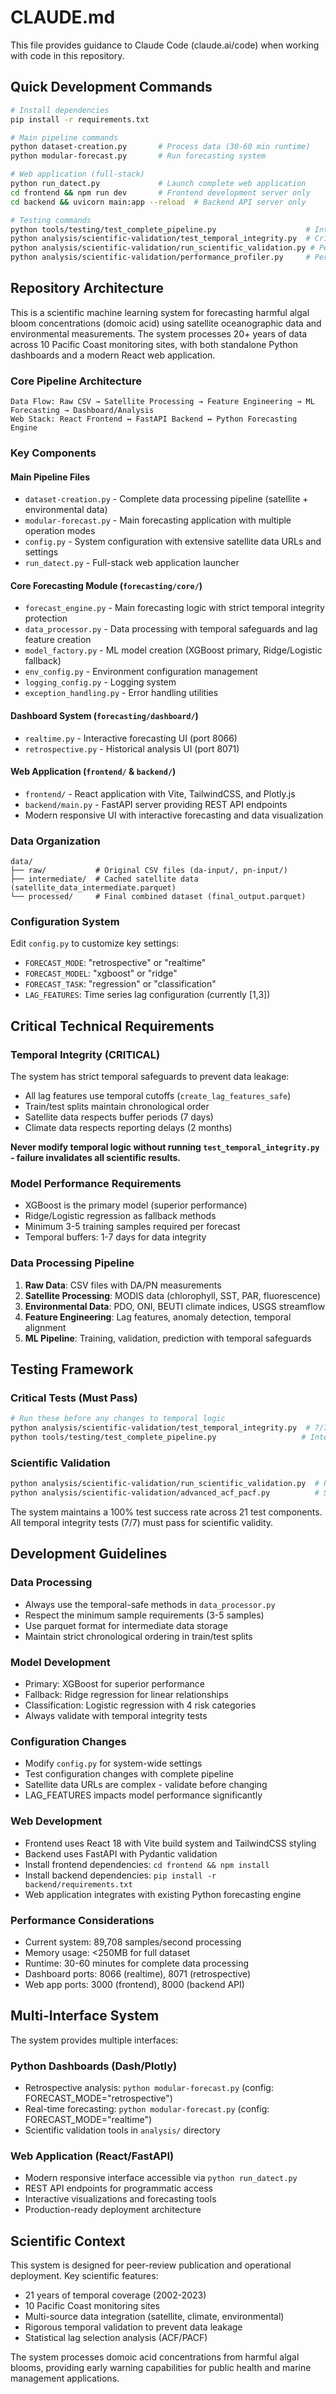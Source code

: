 # CLAUDE.md

This file provides guidance to Claude Code (claude.ai/code) when working with code in this repository.

## Quick Development Commands

```bash
# Install dependencies
pip install -r requirements.txt

# Main pipeline commands
python dataset-creation.py       # Process data (30-60 min runtime)
python modular-forecast.py       # Run forecasting system

# Web application (full-stack)
python run_datect.py             # Launch complete web application
cd frontend && npm run dev       # Frontend development server only
cd backend && uvicorn main:app --reload  # Backend API server only

# Testing commands
python tools/testing/test_complete_pipeline.py                    # Integration tests
python analysis/scientific-validation/test_temporal_integrity.py  # Critical data leakage tests
python analysis/scientific-validation/run_scientific_validation.py # Peer-review validation
python analysis/scientific-validation/performance_profiler.py     # Performance analysis
```

## Repository Architecture

This is a scientific machine learning system for forecasting harmful algal bloom concentrations (domoic acid) using satellite oceanographic data and environmental measurements. The system processes 20+ years of data across 10 Pacific Coast monitoring sites, with both standalone Python dashboards and a modern React web application.

### Core Pipeline Architecture
```
Data Flow: Raw CSV → Satellite Processing → Feature Engineering → ML Forecasting → Dashboard/Analysis
Web Stack: React Frontend ↔ FastAPI Backend ↔ Python Forecasting Engine
```

### Key Components

#### Main Pipeline Files
- `dataset-creation.py` - Complete data processing pipeline (satellite + environmental data)
- `modular-forecast.py` - Main forecasting application with multiple operation modes
- `config.py` - System configuration with extensive satellite data URLs and settings
- `run_datect.py` - Full-stack web application launcher

#### Core Forecasting Module (`forecasting/core/`)
- `forecast_engine.py` - Main forecasting logic with strict temporal integrity protection
- `data_processor.py` - Data processing with temporal safeguards and lag feature creation
- `model_factory.py` - ML model creation (XGBoost primary, Ridge/Logistic fallback)
- `env_config.py` - Environment configuration management
- `logging_config.py` - Logging system
- `exception_handling.py` - Error handling utilities

#### Dashboard System (`forecasting/dashboard/`)
- `realtime.py` - Interactive forecasting UI (port 8066)
- `retrospective.py` - Historical analysis UI (port 8071)

#### Web Application (`frontend/` & `backend/`)
- `frontend/` - React application with Vite, TailwindCSS, and Plotly.js
- `backend/main.py` - FastAPI server providing REST API endpoints
- Modern responsive UI with interactive forecasting and data visualization

### Data Organization
```
data/
├── raw/           # Original CSV files (da-input/, pn-input/)
├── intermediate/  # Cached satellite data (satellite_data_intermediate.parquet)
└── processed/     # Final combined dataset (final_output.parquet)
```

### Configuration System
Edit `config.py` to customize key settings:
- `FORECAST_MODE`: "retrospective" or "realtime"
- `FORECAST_MODEL`: "xgboost" or "ridge"
- `FORECAST_TASK`: "regression" or "classification"
- `LAG_FEATURES`: Time series lag configuration (currently [1,3])

## Critical Technical Requirements

### Temporal Integrity (CRITICAL)
The system has strict temporal safeguards to prevent data leakage:
- All lag features use temporal cutoffs (`create_lag_features_safe`)
- Train/test splits maintain chronological order
- Satellite data respects buffer periods (7 days)
- Climate data respects reporting delays (2 months)

**Never modify temporal logic without running `test_temporal_integrity.py` - failure invalidates all scientific results.**

### Model Performance Requirements
- XGBoost is the primary model (superior performance)
- Ridge/Logistic regression as fallback methods
- Minimum 3-5 training samples required per forecast
- Temporal buffers: 1-7 days for data integrity

### Data Processing Pipeline
1. **Raw Data**: CSV files with DA/PN measurements
2. **Satellite Processing**: MODIS data (chlorophyll, SST, PAR, fluorescence)
3. **Environmental Data**: PDO, ONI, BEUTI climate indices, USGS streamflow
4. **Feature Engineering**: Lag features, anomaly detection, temporal alignment
5. **ML Pipeline**: Training, validation, prediction with temporal safeguards

## Testing Framework

### Critical Tests (Must Pass)
```bash
# Run these before any changes to temporal logic
python analysis/scientific-validation/test_temporal_integrity.py  # 7/7 tests must pass
python tools/testing/test_complete_pipeline.py                   # Integration validation
```

### Scientific Validation
```bash
python analysis/scientific-validation/run_scientific_validation.py  # Peer-review standards
python analysis/scientific-validation/advanced_acf_pacf.py          # Statistical lag analysis
```

The system maintains a 100% test success rate across 21 test components. All temporal integrity tests (7/7) must pass for scientific validity.

## Development Guidelines

### Data Processing
- Always use the temporal-safe methods in `data_processor.py`
- Respect the minimum sample requirements (3-5 samples)
- Use parquet format for intermediate data storage
- Maintain strict chronological ordering in train/test splits

### Model Development
- Primary: XGBoost for superior performance
- Fallback: Ridge regression for linear relationships
- Classification: Logistic regression with 4 risk categories
- Always validate with temporal integrity tests

### Configuration Changes
- Modify `config.py` for system-wide settings
- Test configuration changes with complete pipeline
- Satellite data URLs are complex - validate before changing
- LAG_FEATURES impacts model performance significantly

### Web Development
- Frontend uses React 18 with Vite build system and TailwindCSS styling
- Backend uses FastAPI with Pydantic validation
- Install frontend dependencies: `cd frontend && npm install`
- Install backend dependencies: `pip install -r backend/requirements.txt`
- Web application integrates with existing Python forecasting engine

### Performance Considerations
- Current system: 89,708 samples/second processing
- Memory usage: <250MB for full dataset
- Runtime: 30-60 minutes for complete data processing
- Dashboard ports: 8066 (realtime), 8071 (retrospective)
- Web app ports: 3000 (frontend), 8000 (backend API)

## Multi-Interface System

The system provides multiple interfaces:

### Python Dashboards (Dash/Plotly)
- Retrospective analysis: `python modular-forecast.py` (config: FORECAST_MODE="retrospective")
- Real-time forecasting: `python modular-forecast.py` (config: FORECAST_MODE="realtime")
- Scientific validation tools in `analysis/` directory

### Web Application (React/FastAPI)
- Modern responsive interface accessible via `python run_datect.py`
- REST API endpoints for programmatic access
- Interactive visualizations and forecasting tools
- Production-ready deployment architecture

## Scientific Context

This system is designed for peer-review publication and operational deployment. Key scientific features:
- 21 years of temporal coverage (2002-2023)
- 10 Pacific Coast monitoring sites
- Multi-source data integration (satellite, climate, environmental)
- Rigorous temporal validation to prevent data leakage
- Statistical lag selection analysis (ACF/PACF)

The system processes domoic acid concentrations from harmful algal blooms, providing early warning capabilities for public health and marine management applications.